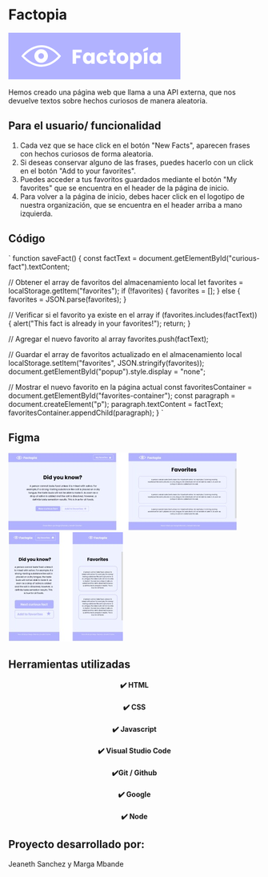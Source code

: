 # Factopia
![Logotipo Factopia](/img/logo.png)

Hemos creado una página web que llama a una API externa, que nos devuelve textos sobre hechos curiosos de manera aleatoria. 

## Para el usuario/ funcionalidad
1.  Cada vez que se hace click en el botón "New Facts", aparecen frases con hechos curiosos de forma aleatoria.
2.  Si deseas conservar alguno de las frases, puedes hacerlo con un click en el botón "Add to your favorites".
3.  Puedes acceder a tus favoritos guardados mediante el botón "My favorites" que se encuentra en el header de la página de inicio.
4.  Para volver a la página de inicio, debes hacer click en el logotipo de nuestra organización, que se encuentra en el header arriba a mano izquierda.

## Código

  ` function saveFact() {
  const factText = document.getElementById("curious-fact").textContent;

  // Obtener el array de favoritos del almacenamiento local
  let favorites = localStorage.getItem("favorites");
  if (!favorites) {
    favorites = [];
  } else {
    favorites = JSON.parse(favorites);
  }

  // Verificar si el favorito ya existe en el array
  if (favorites.includes(factText)) {
    alert("This fact is already in your favorites!");
    return;
  }

  // Agregar el nuevo favorito al array
  favorites.push(factText);

  // Guardar el array de favoritos actualizado en el almacenamiento local
  localStorage.setItem("favorites", JSON.stringify(favorites));
  document.getElementById("popup").style.display = "none";


  // Mostrar el nuevo favorito en la página actual
  const favoritesContainer = document.getElementById("favorites-container");
  const paragraph = document.createElement("p");
  paragraph.textContent = factText;
  favoritesContainer.appendChild(paragraph);
}
        `



## Figma
![Prototipo Desktop](/img/Desktop.jpeg)
![Prototipo Movil](/img/movil.jpeg)


 ## Herramientas utilizadas
 <h4 align="center">
 ✔️  HTML 
</h4>
<h4 align="center">
✔️ CSS 
</h4>
<h4 align="center">
✔️ Javascript 
</h4>
<h4 align="center">
✔️ Visual Studio Code 
</h4>
<h4 align="center">
✔️Git / Github 
</h4>
<h4 align="center">
✔️ Google 
</h4>
<h4 align="center">
✔️ Node
</h4>



## Proyecto desarrollado por:

Jeaneth Sanchez y Marga Mbande   

